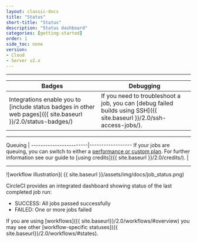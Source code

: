 ```yaml
---
layout: classic-docs
title: "Status"
short-title: "Status"
description: "Status dashboard"
categories: [getting-started]
order: 1
side_toc: none
version:
- Cloud
- Server v2.x
---
```


<hr>

Badges     | Debugging
----------------------------|----------------------
Integrations enable you to [include status badges in other web pages]({{ site.baseurl }}/2.0/status-badges/)  |   If you need to troubleshoot a job, you can [debug failed builds using SSH]({{ site.baseurl }}/2.0/ssh-access-jobs/).

<hr>

Queuing |
------------------------|------------------
If your jobs are queuing, you can switch to either a [performance or custom plan](https://circleci.com/pricing/). For further information see our guide to [using credits]({{ site.baseurl }}/2.0/credits/). |

<hr>

![workflow illustration]( {{ site.baseurl }}/assets/img/docs/job_status.png)

CircleCI provides an integrated dashboard showing status of the last completed job run:

- SUCCESS: All jobs passed successfully
- FAILED: One or more jobs failed

If you are using [workflows]({{ site.baseurl}}/2.0/workflows/#overview) you may
see other [workflow-specific statuses]({{ site.baseurl}}/2.0/workflows/#states).

